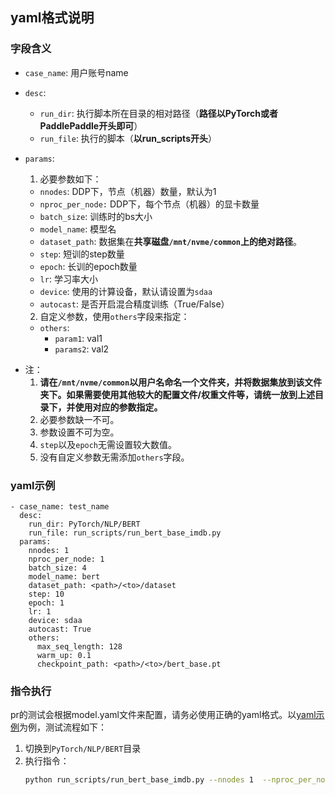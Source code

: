 ## yaml格式说明

### 字段含义

- `case_name`: 用户账号name
- `desc`:
    - `run_dir`: 执行脚本所在目录的相对路径（**路径以PyTorch或者PaddlePaddle开头即可**）
    - `run_file`: 执行的脚本（**以run_scripts开头**）
- `params`:
    1. 必要参数如下：
    - `nnodes`: DDP下，节点（机器）数量，默认为1
    - `nproc_per_node:` DDP下，每个节点（机器）的显卡数量
    - `batch_size`: 训练时的bs大小
    - `model_name`: 模型名
    - `dataset_path`: 数据集在**共享磁盘`/mnt/nvme/common`上的绝对路径**。
    - `step`: 短训的step数量
    - `epoch`: 长训的epoch数量
    - `lr`: 学习率大小
    - `device`: 使用的计算设备，默认请设置为`sdaa`
    - `autocast`: 是否开启混合精度训练（True/False）

    2. 自定义参数，使用`others`字段来指定：
    - `others`:
      - `param1`: val1
      - `params2`: val2
* 注：
    1. **请在`/mnt/nvme/common`以用户名命名一个文件夹，并将数据集放到该文件夹下。如果需要使用其他较大的配置文件/权重文件等，请统一放到上述目录下，并使用对应的参数指定。**
    2. 必要参数缺一不可。
    3. 参数设置不可为空。
    4. `step`以及`epoch`无需设置较大数值。
    5. 没有自定义参数无需添加`others`字段。

### yaml示例
```
- case_name: test_name
  desc:
    run_dir: PyTorch/NLP/BERT
    run_file: run_scripts/run_bert_base_imdb.py
  params:
    nnodes: 1
    nproc_per_node: 1
    batch_size: 4
    model_name: bert
    dataset_path: <path>/<to>/dataset
    step: 10
    epoch: 1
    lr: 1
    device: sdaa
    autocast: True
    others:
      max_seq_length: 128
      warm_up: 0.1
      checkpoint_path: <path>/<to>/bert_base.pt
```


### 指令执行
pr的测试会根据model.yaml文件来配置，请务必使用正确的yaml格式。以[yaml示例](#yaml示例)为例，测试流程如下：
1. 切换到`PyTorch/NLP/BERT`目录
2. 执行指令：
    ```sh
    python run_scripts/run_bert_base_imdb.py --nnodes 1  --nproc_per_node 1 --batch_size 4 --model_name bert --dataset_path <path>/<to>/dataset --step 10 --epoch 1 --lr 1 --device sdaa --max_seq_length 128 --warm_up 0.1 --checkpoint_path <path>/<to>/bert_base.pt
    ```
